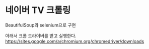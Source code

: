 # 네이버 TV 크롤링

BeautifulSoup와 selenium으로 구현

아래서 크롬 드라이버를 받고 실행한다.
<https://sites.google.com/a/chromium.org/chromedriver/downloads>
